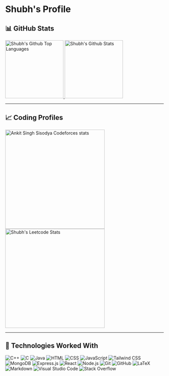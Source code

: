 # Shubh's Profile

## 📊 GitHub Stats

<span>
<a href="https://github.com/Shubh-Raj">
<img height="185" src="https://github-readme-stats.vercel.app/api/top-langs/?username=Shubh-Raj&layout=compact&langs_count=8&theme=github_dark&border_color=404040" alt="Shubh's Github Top Languages" />
<img height="185" src="https://github-readme-stats.vercel.app/api?username=Shubh-Raj&show_icons=true&count_private=true&theme=github_dark&border_color=404040" alt="Shubh's Github Stats" />
</a>
</span>

---

## 📈 Coding Profiles

<span>
<a href="https://codeforces.com/profile/shubhraj625">
<img height="316" src="https://codeforces-readme-stats.vercel.app/api/card?username=shubhraj625&theme=github_dark&force_username=true&border_color=404040" alt="Ankit Singh Sisodya Codeforces stats"/>
</a>
<a href="https://leetcode.com/u/shubhraj625/">
<img height="316" src="https://leetcard.jacoblin.cool/shubhraj625?theme=dark&font=Ubuntu&cache=14400&ext=contest" alt="Shubh's Leetcode Stats"/>
</a>
</span>

---

## 🧩 Technologies Worked With

<p>
<img alt="C++" src="https://img.shields.io/badge/C%2B%2B-00599C?logo=c%2B%2B&logoColor=white">
<img alt="C" src="https://img.shields.io/badge/C-A8B9CC.svg?logo=c&logoColor=white">
<img alt="Java" src="https://img.shields.io/badge/Java-ED8B00?logo=Java&logoColor=white">
<img alt="HTML" src="https://img.shields.io/badge/HTML-E34F26.svg?logo=html5&logoColor=white">
<img alt="CSS" src="https://img.shields.io/badge/CSS-1572B6.svg?logo=css3&logoColor=white">
<img alt="JavaScript" src="https://img.shields.io/badge/JavaScript-F7DF1E.svg?logo=javascript&logoColor=black">
<img alt="Tailwind CSS" src="https://img.shields.io/badge/Tailwind_CSS-06B6D4.svg?logo=tailwind-css&logoColor=white">
<img alt="MongoDB" src ="https://img.shields.io/badge/MongoDB-4ea94b.svg?logo=mongodb&logoColor=white">
<img alt="Express.js" src="https://img.shields.io/badge/Express.js-404D59.svg?logo=express&logoColor=white">
<img alt="React" src="https://img.shields.io/badge/React-20232A?logo=react&logoColor=61DAFB">
<img alt="Node.js" src="https://img.shields.io/badge/Node.js-43853D.svg?logo=node.js&logoColor=white">
<img alt="Git" src="https://img.shields.io/badge/Git-F05033.svg?logo=git&logoColor=white">
<img alt="GitHub" src="https://img.shields.io/badge/GitHub-181717.svg?logo=github&logoColor=white">
<img alt="LaTeX" src="https://img.shields.io/badge/LaTeX-008080.svg?logo=LaTeX&logoColor=white">
<img alt="Markdown" src="https://img.shields.io/badge/Markdown-000000.svg?logo=markdown&logoColor=white">
<img alt="Visual Studio Code" src="https://img.shields.io/badge/Visual%20Studio%20Code-0078d7.svg?logo=visual-studio-code&logoColor=white">
<img alt="Stack Overflow" src="https://img.shields.io/badge/-Stack%20Overflow-FE7A16?logo=stack-overflow&logoColor=white">
</p>